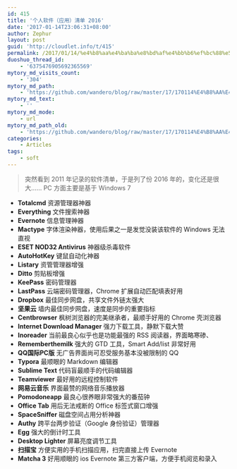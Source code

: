 ```yaml
---
id: 415
title: '个人软件（应用）清单 2016'
date: '2017-01-14T23:06:31+08:00'
author: Zephur
layout: post
guid: 'http://cloudlet.info/t/415'
permalink: /2017/01/14/%e4%b8%aa%e4%ba%ba%e8%bd%af%e4%bb%b6%ef%bc%88%e5%ba%94%e7%94%a8%ef%bc%89%e6%b8%85%e5%8d%95-2016/
duoshuo_thread_id:
    - '6375476905692365569'
mytory_md_visits_count:
    - '304'
mytory_md_path:
    - 'https://github.com/wandero/blog/raw/master/17/170114%E4%B8%AA%E4%BA%BA%E8%BD%AF%E4%BB%B6%EF%BC%88%E5%BA%94%E7%94%A8%EF%BC%89%E6%B8%85%E5%8D%95%202016.md'
mytory_md_text:
    - ''
mytory_md_mode:
    - url
mytory_md_path_old:
    - 'https://github.com/wandero/blog/raw/master/17/170114%E4%B8%AA%E4%BA%BA%E8%BD%AF%E4%BB%B6%EF%BC%88%E5%BA%94%E7%94%A8%EF%BC%89%E6%B8%85%E5%8D%95%202016.md'
categories:
    - Articles
tags:
    - soft
---
```


> 突然看到 2011 年记录的软件清单，于是列了份 2016 年的，变化还是很大…… PC 方面主要是基于 Windows 7

<!--more-->

- **Totalcmd** 资源管理器神器
- **Everything** 文件搜索神器
- **Evernote** 信息管理神器
- **Mactype** 字体渲染神器，使用后果之一是发觉没装该软件的 Windows 无法直视
- **ESET NOD32 Antivirus** 神器级杀毒软件
- **AutoHotKey** 键鼠自动化神器
- **Listary** 资管管理器增强
- **Ditto** 剪贴板增强
- **KeePass** 密码管理器
- **LastPass** 云端密码管理器，Chrome 扩展自动匹配填表好用
- **Dropbox** 最佳同步网盘，共享文件外链太强大
- **坚果云** 墙内最佳同步网盘，速度是同步的重要指标
- **Centbrowser** 枫树浏览器的完美继承者，最顺手好用的 Chrome 壳浏览器
- **Internet Download Manager** 强力下载工具，静默下载大赞
- **Inoreader** 当前最良心似乎也是功能最强的 RSS 阅读器，界面略寒碜、
- **Rememberthemilk** 强大的 GTD 工具，Smart Add/list 非常好用
- **QQ国际PC版** 无广告界面尚可忍受服务基本没被限制的 QQ
- **Typora** 最顺眼的 Markdown 编辑器
- **Sublime Text** 代码盲最顺手的代码编辑器
- **Teamviewer** 最好用的远程控制软件
- **网易云音乐** 界面最赞的网络音乐播放器
- **Pomodoneapp** 最良心很养眼非常强大的番茄钟
- **Office Tab** 用后无法戒断的 Office 标签式窗口增强
- **SpaceSniffer** 磁盘空间占用分析神器
- **Authy** 跨平台两步验证（Google 身份验证）管理器
- **Egg** 强大的倒计时工具
- **Desktop Lighter** 屏幕亮度调节工具
- **扫描宝** 方便实用的手机扫描应用，扫完直接上传 Evernote
- **Matcha 3** 好用顺眼的 ios Evernote 第三方客户端，方便手机阅览和录入